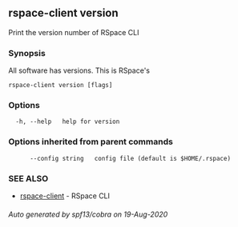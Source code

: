 ## rspace-client version

Print the version number of RSpace CLI

### Synopsis

All software has versions. This is RSpace's

```
rspace-client version [flags]
```

### Options

```
  -h, --help   help for version
```

### Options inherited from parent commands

```
      --config string   config file (default is $HOME/.rspace)
```

### SEE ALSO

* [rspace-client](rspace-client.md)	 - RSpace CLI

###### Auto generated by spf13/cobra on 19-Aug-2020
